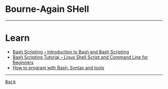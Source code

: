 # Bourne-Again SHell

---

# Learn

- [Bash Scripting – Introduction to Bash and Bash Scripting](https://www.geeksforgeeks.org/bash-scripting-introduction-to-bash-and-bash-scripting/)
- [Bash Scripting Tutorial – Linux Shell Script and Command Line for Beginners](https://www.freecodecamp.org/news/bash-scripting-tutorial-linux-shell-script-and-command-line-for-beginners/)
- [How to program with Bash: Syntax and tools](https://opensource.com/article/19/10/programming-bash-syntax-tools)

---

[<kbd> Back </kbd>](./readme.md)
